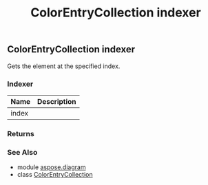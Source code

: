 ﻿---
title: ColorEntryCollection indexer
second_title: Aspose.Diagram for Python via .NET API References
description: 
type: docs
weight: 60
url: /python-net/aspose.diagram/colorentrycollection/__getitem__/
is_root: false
---

## ColorEntryCollection indexer


Gets the element at the specified index.
### Indexer
| Name | Description |
| :- | :- |
| index |  |


### Returns 




### See Also
* module [aspose.diagram](../../)
* class [ColorEntryCollection](/diagram/python-net/aspose.diagram/colorentrycollection)
